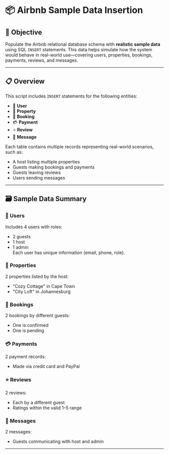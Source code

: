# 📦 Airbnb Sample Data Insertion

## 🎯 Objective

Populate the Airbnb relational database schema with **realistic sample data** using SQL `INSERT` statements. This data helps simulate how the system would behave in real-world use—covering users, properties, bookings, payments, reviews, and messages.

---

## 📋 Overview

This script includes `INSERT` statements for the following entities:

- 👤 **User**
- 🏡 **Property**
- 📅 **Booking**
- 💳 **Payment**
- ⭐ **Review**
- 💬 **Message**

Each table contains multiple records representing real-world scenarios, such as:
- A host listing multiple properties
- Guests making bookings and payments
- Guests leaving reviews
- Users sending messages

---

## 🗃️ Sample Data Summary

### 👤 Users
Includes 4 users with roles:
- 2 guests
- 1 host
- 1 admin  
Each user has unique information (email, phone, role).

### 🏡 Properties
2 properties listed by the host:
- "Cozy Cottage" in Cape Town
- "City Loft" in Johannesburg

### 📅 Bookings
2 bookings by different guests:
- One is confirmed
- One is pending

### 💳 Payments
2 payment records:
- Made via credit card and PayPal

### ⭐ Reviews
2 reviews:
- Each by a different guest
- Ratings within the valid 1–5 range

### 💬 Messages
2 messages:
- Guests communicating with host and admin

---